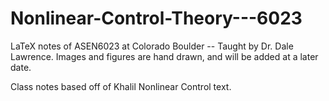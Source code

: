# Nonlinear-Control-Theory---6023
LaTeX notes of ASEN6023 at Colorado Boulder -- Taught by Dr. Dale Lawrence.
Images and figures are hand drawn, and will be added at a later date.

Class notes based off of Khalil Nonlinear Control text.
